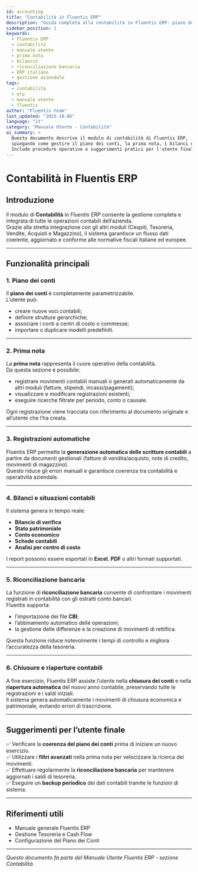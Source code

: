 ```yaml
---
id: accounting
title: "Contabilità in Fluentis ERP"
description: "Guida completa alla contabilità in Fluentis ERP: piano dei conti, prima nota, bilanci, riconciliazioni bancarie e chiusure contabili."
sidebar_position: 1
keywords:
  - Fluentis ERP
  - contabilità
  - manuale utente
  - prima nota
  - bilancio
  - riconciliazione bancaria
  - ERP italiano
  - gestione aziendale
tags:
  - contabilità
  - erp
  - manuale utente
  - fluentis
author: "Fluentis team"
last_updated: "2025-10-06"
language: "it"
category: "Manuale Utente - Contabilità"
ai_summary: >
  Questo documento descrive il modulo di contabilità di Fluentis ERP, 
  spiegando come gestire il piano dei conti, la prima nota, i bilanci e la riconciliazione bancaria.
  Include procedure operative e suggerimenti pratici per l'utente finale.
---
```


# Contabilità in Fluentis ERP

## Introduzione  
Il modulo di **Contabilità** in *Fluentis ERP* consente la gestione completa e integrata di tutte le operazioni contabili dell’azienda.  
Grazie alla stretta integrazione con gli altri moduli (Cespiti, Tesoreria, Vendite, Acquisti e Magazzino), il sistema garantisce un flusso dati coerente, aggiornato e conforme alle normative fiscali italiane ed europee.

---

## Funzionalità principali

### 1. Piano dei conti  
Il **piano dei conti** è completamente parametrizzabile.  
L’utente può:
- creare nuove voci contabili;  
- definire strutture gerarchiche;  
- associare i conti a centri di costo o commesse;  
- importare o duplicare modelli predefiniti.

---

### 2. Prima nota  
La **prima nota** rappresenta il cuore operativo della contabilità.  
Da questa sezione è possibile:
- registrare movimenti contabili manuali o generati automaticamente da altri moduli (fatture, stipendi, incassi/pagamenti);  
- visualizzare e modificare registrazioni esistenti;  
- eseguire ricerche filtrate per periodo, conto o causale.  

Ogni registrazione viene tracciata con riferimento al documento originale e all’utente che l’ha creata.

---

### 3. Registrazioni automatiche  
Fluentis ERP permette la **generazione automatica delle scritture contabili** a partire da documenti gestionali (fatture di vendita/acquisto, note di credito, movimenti di magazzino).  
Questo riduce gli errori manuali e garantisce coerenza tra contabilità e operatività aziendale.

---

### 4. Bilanci e situazioni contabili  
Il sistema genera in tempo reale:
- **Bilancio di verifica**  
- **Stato patrimoniale**  
- **Conto economico**  
- **Schede contabili**  
- **Analisi per centro di costo**

I report possono essere esportati in **Excel**, **PDF** o altri formati supportati.

---

### 5. Riconciliazione bancaria  
La funzione di **riconciliazione bancaria** consente di confrontare i movimenti registrati in contabilità con gli estratti conto bancari.  
Fluentis supporta:
- l’importazione dei file **CBI**;  
- l’abbinamento automatico delle operazioni;  
- la gestione delle differenze e la creazione di movimenti di rettifica.  

Questa funzione riduce notevolmente i tempi di controllo e migliora l’accuratezza della tesoreria.

---

### 6. Chiusure e riaperture contabili  
A fine esercizio, Fluentis ERP assiste l’utente nella **chiusura dei conti** e nella **riapertura automatica** del nuovo anno contabile, preservando tutte le registrazioni e i saldi iniziali.  
Il sistema genera automaticamente i movimenti di chiusura economica e patrimoniale, evitando errori di trascrizione.

---

## Suggerimenti per l’utente finale  
✅ Verificare la **coerenza del piano dei conti** prima di iniziare un nuovo esercizio.  
✅ Utilizzare i **filtri avanzati** nella prima nota per velocizzare la ricerca dei movimenti.  
✅ Effettuare regolarmente la **riconciliazione bancaria** per mantenere aggiornati i saldi di tesoreria.  
✅ Eseguire un **backup periodico** dei dati contabili tramite le funzioni di sistema.

---

## Riferimenti utili
- Manuale generale Fluentis ERP
- Gestione Tesoreria e Cash Flow
- Configurazione del Piano dei Conti

---

_Questo documento fa parte del Manuale Utente Fluentis ERP - sezione Contabilità._
